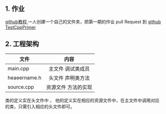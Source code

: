 ## 1. 作业

[github教程 ](http://miccall.tech/2016/08/27/design/Git%E6%95%99%E7%A8%8B/)
一人创建一个自己的文件夹，把第一期的作业 pull Request 到 
[github TestCppPrimer](https://github.com/miccall/TestCppPrimer)

## 2. 工程架构

|文件           | 内容                |
| ------------- |:-------------------:| 
| main.cpp      | 主文件 调试类成员   | 
| heaeername.h  | 头文件 声明类方法   | 
| source.cpp    | 资源文件 方法的实现 |  

类的定义实在头文件中 ， 他的定义实在相应的资源文件中，在主文件中调用对应的类，只需引入相应的头文件即可。
